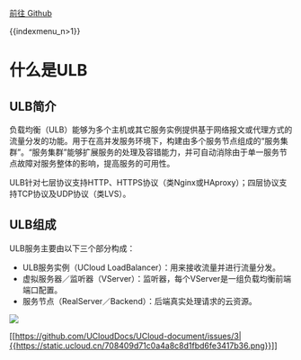 [前往 Github](https://github.com/UCloudDocs/UCloud-document/tree/master/network/ulb)

{{indexmenu_n>1}}

# 什么是ULB

## ULB简介

负载均衡（ULB）能够为多个主机或其它服务实例提供基于网络报文或代理方式的流量分发的功能。用于在高并发服务环境下，构建由多个服务节点组成的“服务集群”。“服务集群”能够扩展服务的处理及容错能力，并可自动消除由于单一服务节点故障对服务整体的影响，提高服务的可用性。

ULB针对七层协议支持HTTP、HTTPS协议（类Nginx或HAproxy）；四层协议支持TCP协议及UDP协议（类LVS）。

## ULB组成

ULB服务主要由以下三个部分构成：

* ULB服务实例（UCloud LoadBalancer）：用来接收流量并进行流量分发。
* 虚拟服务器／监听器（VServer）：监听器，每个VServer是一组负载均衡前端端口配置。
* 服务节点（RealServer／Backend）：后端真实处理请求的云资源。

![](https://static.ucloud.cn/4f99935ea27846559c12661ac55d34f1.png)

 [[https://github.com/UCloudDocs/UCloud-document/issues/3|{{https://static.ucloud.cn/708409d71c0a4a8c8d1fbd6fe3417b36.png}}]]
